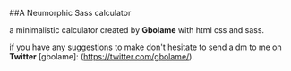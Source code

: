 ##A Neumorphic Sass calculator

a minimalistic calculator created by **Gbolame** with html css and sass.

if you have any suggestions to make don't hesitate to send a dm to me on
**Twitter**
[gbolame]: 
(https://twitter.com/gbolame/).
